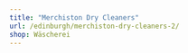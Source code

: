 ```yaml
---
title: "Merchiston Dry Cleaners"
url: /edinburgh/merchiston-dry-cleaners-2/
shop: Wäscherei
---
```

